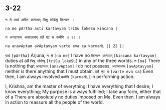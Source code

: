 ## 3-22


```shloka-sa
न मे पार्थ अस्ति कर्तव्यम् त्रिषु लोकेषु किन्चन ।
```
```shloka-sa-hk
na me pArtha asti kartavyam triSu lokeSu kincana |
```
```shloka-sa
न अनवाप्तम् अवाप्तव्यम् वर्ते एव च कर्मणि ॥ २२ ॥
```
```shloka-sa-hk
na anavAptam avAptavyam varte eva ca karmaNi || 22 ||
```

`पार्थ` `[pArtha]` Arjuna, `न मे` `[na me]` I have no `किन्चन कर्तव्यम्` `[kincana kartavyam]` duties at all `त्रिषु लोकेषु` `[triSu lokeSu]` in any of the three worlds. `न` `[na]` There is nothing that `अनवाप्तम्` `[anavAptam]` I do not possess, `अवाप्तव्यम्` `[avAptavyam]` neither is there anything that I must obtain. `वर्ते एव च` `[varte eva ca]` Even then, I am always involved `कर्मणि` `[karmaNi]` in performing action.



I, Krishna, am the master of everything; I have everything that I desire; I know everything; My purpose is always fulfilled; I take any form, either that of a 
There are absolutely no duties imposed on Me. Even then, I am always in action to reassure all the people of the world.

